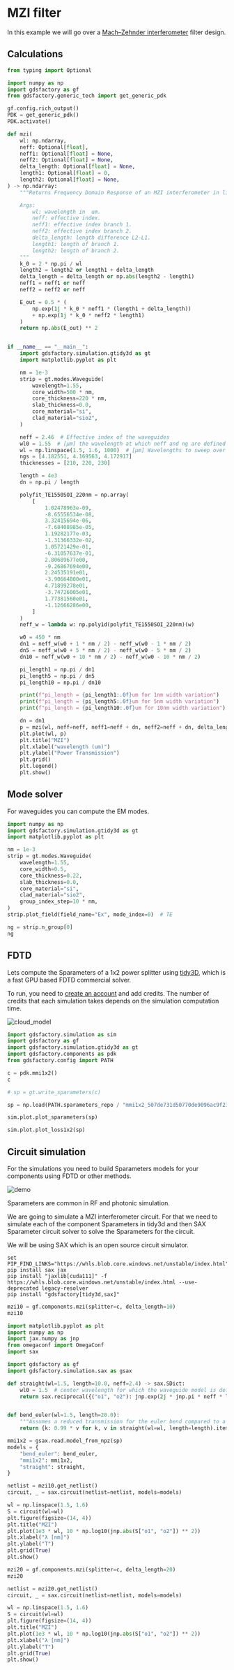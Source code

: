 # MZI filter

In this example we will go over a [Mach–Zehnder interferometer](https://en.wikipedia.org/wiki/Mach%E2%80%93Zehnder_interferometer) filter design.



## Calculations

```python
from typing import Optional

import numpy as np
import gdsfactory as gf
from gdsfactory.generic_tech import get_generic_pdk

gf.config.rich_output()
PDK = get_generic_pdk()
PDK.activate()
```

```python
def mzi(
    wl: np.ndarray,
    neff: Optional[float],
    neff1: Optional[float] = None,
    neff2: Optional[float] = None,
    delta_length: Optional[float] = None,
    length1: Optional[float] = 0,
    length2: Optional[float] = None,
) -> np.ndarray:
    """Returns Frequency Domain Response of an MZI interferometer in linear units.

    Args:
        wl: wavelength in  um.
        neff: effective index.
        neff1: effective index branch 1.
        neff2: effective index branch 2.
        delta_length: length difference L2-L1.
        length1: length of branch 1.
        length2: length of branch 2.
    """
    k_0 = 2 * np.pi / wl
    length2 = length2 or length1 + delta_length
    delta_length = delta_length or np.abs(length2 - length1)
    neff1 = neff1 or neff
    neff2 = neff2 or neff

    E_out = 0.5 * (
        np.exp(1j * k_0 * neff1 * (length1 + delta_length))
        + np.exp(1j * k_0 * neff2 * length1)
    )
    return np.abs(E_out) ** 2


if __name__ == "__main__":
    import gdsfactory.simulation.gtidy3d as gt
    import matplotlib.pyplot as plt

    nm = 1e-3
    strip = gt.modes.Waveguide(
        wavelength=1.55,
        core_width=500 * nm,
        core_thickness=220 * nm,
        slab_thickness=0.0,
        core_material="si",
        clad_material="sio2",
    )

    neff = 2.46  # Effective index of the waveguides
    wl0 = 1.55  # [μm] the wavelength at which neff and ng are defined
    wl = np.linspace(1.5, 1.6, 1000)  # [μm] Wavelengths to sweep over
    ngs = [4.182551, 4.169563, 4.172917]
    thicknesses = [210, 220, 230]

    length = 4e3
    dn = np.pi / length

    polyfit_TE1550SOI_220nm = np.array(
        [
            1.02478963e-09,
            -8.65556534e-08,
            3.32415694e-06,
            -7.68408985e-05,
            1.19282177e-03,
            -1.31366332e-02,
            1.05721429e-01,
            -6.31057637e-01,
            2.80689677e00,
            -9.26867694e00,
            2.24535191e01,
            -3.90664800e01,
            4.71899278e01,
            -3.74726005e01,
            1.77381560e01,
            -1.12666286e00,
        ]
    )
    neff_w = lambda w: np.poly1d(polyfit_TE1550SOI_220nm)(w)

    w0 = 450 * nm
    dn1 = neff_w(w0 + 1 * nm / 2) - neff_w(w0 - 1 * nm / 2)
    dn5 = neff_w(w0 + 5 * nm / 2) - neff_w(w0 - 5 * nm / 2)
    dn10 = neff_w(w0 + 10 * nm / 2) - neff_w(w0 - 10 * nm / 2)

    pi_length1 = np.pi / dn1
    pi_length5 = np.pi / dn5
    pi_length10 = np.pi / dn10

    print(f"pi_length = {pi_length1:.0f}um for 1nm width variation")
    print(f"pi_length = {pi_length5:.0f}um for 5nm width variation")
    print(f"pi_length = {pi_length10:.0f}um for 10nm width variation")

    dn = dn1
    p = mzi(wl, neff=neff, neff1=neff + dn, neff2=neff + dn, delta_length=10)
    plt.plot(wl, p)
    plt.title("MZI")
    plt.xlabel("wavelength (um)")
    plt.ylabel("Power Transmission")
    plt.grid()
    plt.legend()
    plt.show()
```

## Mode solver

For waveguides you can compute the EM modes.

```python
import numpy as np
import gdsfactory.simulation.gtidy3d as gt
import matplotlib.pyplot as plt

nm = 1e-3
strip = gt.modes.Waveguide(
    wavelength=1.55,
    core_width=0.5,
    core_thickness=0.22,
    slab_thickness=0.0,
    core_material="si",
    clad_material="sio2",
    group_index_step=10 * nm,
)
strip.plot_field(field_name="Ex", mode_index=0)  # TE
```

```python
ng = strip.n_group[0]
ng
```

## FDTD

Lets compute the Sparameters of a 1x2 power splitter using [tidy3D](https://docs.flexcompute.com/projects/tidy3d/en/latest/), which is a fast GPU based FDTD commercial solver.

To run, you need to [create an account](https://simulation.cloud/) and add credits. The number of credits that each simulation takes depends on the simulation computation time.

![cloud_model](https://i.imgur.com/5VTCPLR.png)

```python
import gdsfactory.simulation as sim
import gdsfactory as gf
import gdsfactory.simulation.gtidy3d as gt
import gdsfactory.components as pdk
from gdsfactory.config import PATH
```


```python
c = pdk.mmi1x2()
c
```

```python
# sp = gt.write_sparameters(c)
```

```python
sp = np.load(PATH.sparameters_repo / "mmi1x2_507de731d50770de9096ac9f23321daa.npz")
```

```python
sim.plot.plot_sparameters(sp)
```

```python
sim.plot.plot_loss1x2(sp)
```

<!-- #region -->
## Circuit simulation

For the simulations you need to build Sparameters models for your components using FDTD or other methods.

![demo](https://i.imgur.com/RSOTDIN.png)

Sparameters are common in RF and photonic simulation.

We are going to simulate a MZI interferometer circuit.
For that we need to simulate each of the component Sparameters in tidy3d and then SAX Sparameter circuit solver to solve the Sparameters for the circuit.

We will be using SAX which is an open source circuit simulator.


```
set PIP_FIND_LINKS="https://whls.blob.core.windows.net/unstable/index.html"
pip install sax jax
pip install "jaxlib[cuda111]" -f https://whls.blob.core.windows.net/unstable/index.html --use-deprecated legacy-resolver
pip install "gdsfactory[tidy3d,sax]"
```
<!-- #endregion -->

```python
mzi10 = gf.components.mzi(splitter=c, delta_length=10)
mzi10
```

```python
import matplotlib.pyplot as plt
import numpy as np
import jax.numpy as jnp
from omegaconf import OmegaConf
import sax

import gdsfactory as gf
import gdsfactory.simulation.sax as gsax
```

```python
def straight(wl=1.5, length=10.0, neff=2.4) -> sax.SDict:
    wl0 = 1.5  # center wavelength for which the waveguide model is defined
    return sax.reciprocal({("o1", "o2"): jnp.exp(2j * jnp.pi * neff * length / wl)})


def bend_euler(wl=1.5, length=20.0):
    """Assumes a reduced transmission for the euler bend compared to a straight"""
    return {k: 0.99 * v for k, v in straight(wl=wl, length=length).items()}
```

```python
mmi1x2 = gsax.read.model_from_npz(sp)
models = {
    "bend_euler": bend_euler,
    "mmi1x2": mmi1x2,
    "straight": straight,
}
```

```python
netlist = mzi10.get_netlist()
circuit, _ = sax.circuit(netlist=netlist, models=models)
```

```python
wl = np.linspace(1.5, 1.6)
S = circuit(wl=wl)
plt.figure(figsize=(14, 4))
plt.title("MZI")
plt.plot(1e3 * wl, 10 * np.log10(jnp.abs(S["o1", "o2"]) ** 2))
plt.xlabel("λ [nm]")
plt.ylabel("T")
plt.grid(True)
plt.show()
```

```python
mzi20 = gf.components.mzi(splitter=c, delta_length=20)
mzi20
```

```python
netlist = mzi20.get_netlist()
circuit, _ = sax.circuit(netlist=netlist, models=models)
```

```python
wl = np.linspace(1.5, 1.6)
S = circuit(wl=wl)
plt.figure(figsize=(14, 4))
plt.title("MZI")
plt.plot(1e3 * wl, 10 * np.log10(jnp.abs(S["o1", "o2"]) ** 2))
plt.xlabel("λ [nm]")
plt.ylabel("T")
plt.grid(True)
plt.show()
```
